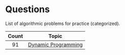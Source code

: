 # Questions

List of algorithmic problems for practice (categorized).

| Count | Topic |
| :---: | ----------- |
| 91 | [Dynamic Programming](dynamic-programming.md) |
